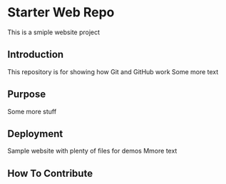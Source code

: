 # Starter Web Repo

This is a smiple website project 
## Introduction 

This repository is for showing how Git and GitHub work
Some more text 
## Purpose
Some more stuff 

## Deployment 
Sample website with plenty of files for demos
Mmore text 
## How To Contribute 
